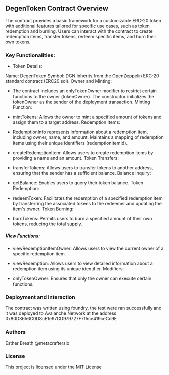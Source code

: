 ## DegenToken Contract Overview

The contract provides a basic framework for a customizable ERC-20 token with additional features tailored for specific use cases, such as token redemption and burning. Users can interact with the contract to create redemption items, transfer tokens, redeem specific items, and burn their own tokens.

### Key Functionalities:

- Token Details:

Name: DegenToken
Symbol: DGN
Inherits from the OpenZeppelin ERC-20 standard contract (ERC20.sol).
Owner and Minting:

- The contract includes an onlyTokenOwner modifier to restrict certain functions to the owner (tokenOwner).
The constructor initializes the tokenOwner as the sender of the deployment transaction.
Minting Function:

- mintTokens: Allows the owner to mint a specified amount of tokens and assign them to a target address.
Redemption Items:

- RedemptionInfo represents information about a redemption item, including owner, name, and amount.
Maintains a mapping of redemption items using their unique identifiers (redemptionItemId).

- createRedemptionItem: Allows users to create redemption items by providing a name and an amount.
Token Transfers:

- transferTokens: Allows users to transfer tokens to another address, ensuring that the sender has a sufficient balance.
Balance Inquiry:

- getBalance: Enables users to query their token balance.
Token Redemption:

- redeemToken: Facilitates the redemption of a specified redemption item by transferring the associated tokens to the redeemer and updating the item's owner.
Token Burning:

- burnTokens: Permits users to burn a specified amount of their own tokens, reducing the total supply.


##### View Functions:

- viewRedemptionItemOwner: Allows users to view the current owner of a specific redemption item.
- viewRedemption: Allows users to view detailed information about a redemption item using its unique identifier.
Modifiers:

- onlyTokenOwner: Ensures that only the owner can execute certain functions.

### Deployment and Interaction
 The contract was written using foundry, the test were ran successfully and it was deployed to Avalanche Network at the address  0x80D3656C0D8cE1e97CD979727F7f5ce419ceCc9E
 
### Authors
Esther Breath @metacraftersio

### License
This project is licensed under the MIT License